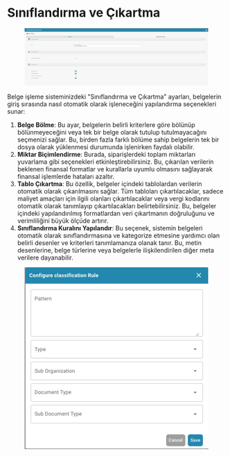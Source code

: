 # Sınıflandırma ve Çıkartma

<figure><img src="../../../.gitbook/assets/Bildschirmfoto 2024-05-08 um 11.10.49.png" alt=""><figcaption></figcaption></figure>

Belge işleme sisteminizdeki "Sınıflandırma ve Çıkartma" ayarları, belgelerin giriş sırasında nasıl otomatik olarak işleneceğini yapılandırma seçenekleri sunar:

1. **Belge Bölme**: Bu ayar, belgelerin belirli kriterlere göre bölünüp bölünmeyeceğini veya tek bir belge olarak tutulup tutulmayacağını seçmenizi sağlar. Bu, birden fazla farklı bölüme sahip belgelerin tek bir dosya olarak yüklenmesi durumunda işlenirken faydalı olabilir.
2. **Miktar Biçimlendirme**: Burada, siparişlerdeki toplam miktarları yuvarlama gibi seçenekleri etkinleştirebilirsiniz. Bu, çıkarılan verilerin beklenen finansal formatlar ve kurallarla uyumlu olmasını sağlayarak finansal işlemlerde hataları azaltır.
3. **Tablo Çıkartma**: Bu özellik, belgeler içindeki tablolardan verilerin otomatik olarak çıkarılmasını sağlar. Tüm tabloları çıkartılacaklar, sadece maliyet amaçları için ilgili olanları çıkartılacaklar veya vergi kodlarını otomatik olarak tanımlayıp çıkartılacakları belirtebilirsiniz. Bu, belgeler içindeki yapılandırılmış formatlardan veri çıkartmanın doğruluğunu ve verimliliğini büyük ölçüde artırır.
4. **Sınıflandırma Kuralını Yapılandır**: Bu seçenek, sistemin belgeleri otomatik olarak sınıflandırmasına ve kategorize etmesine yardımcı olan belirli desenler ve kriterleri tanımlamanıza olanak tanır. Bu, metin desenlerine, belge türlerine veya belgelerle ilişkilendirilen diğer meta verilere dayanabilir.

<figure><img src="../../../.gitbook/assets/Bildschirmfoto 2024-05-08 um 11.11.10.png" alt=""><figcaption></figcaption></figure>
